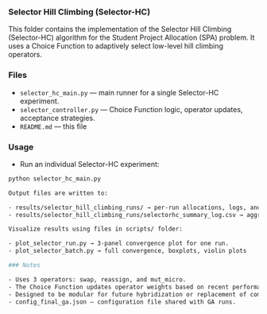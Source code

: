 ### Selector Hill Climbing (Selector-HC)

This folder contains the implementation of the Selector Hill Climbing (Selector-HC) algorithm for the Student Project Allocation (SPA) problem. It uses a Choice Function to adaptively select low-level hill climbing operators.

### Files

- `selector_hc_main.py` — main runner for a single Selector-HC experiment.
- `selector_controller.py` — Choice Function logic, operator updates, acceptance strategies.
- `README.md` — this file

### Usage

- Run an individual Selector-HC experiment:

```bash
python selector_hc_main.py

Output files are written to:

- results/selector_hill_climbing_runs/ → per-run allocations, logs, and convergence data.
- results/selector_hill_climbing_runs/selectorhc_summary_log.csv → aggregated run summary.

Visualize results using files in scripts/ folder:

- plot_selector_run.py → 3-panel convergence plot for one run.
- plot_selector_batch.py → full convergence, boxplots, violin plots

### Notes

- Uses 3 operators: swap, reassign, and mut_micro.
- The Choice Function updates operator weights based on recent performance.
- Designed to be modular for future hybridization or replacement of components.
- config_final_ga.json — configuration file shared with GA runs.